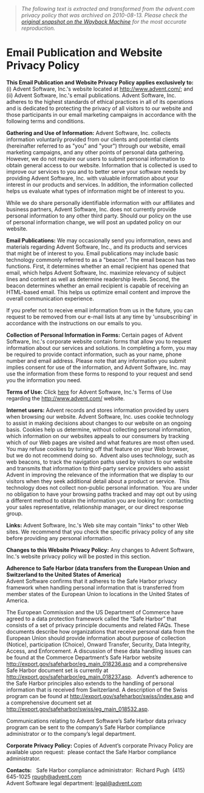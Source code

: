 > *The following text is extracted and transformed from the advent.com privacy policy that was archived on 2010-08-13. Please check the [original snapshot on the Wayback Machine](https://web.archive.org/web/20100813093136id_/http%3A//www.advent.com/about/website_policy) for the most accurate reproduction.*

# Email Publication and Website Privacy Policy

**This Email Publication and Website Privacy Policy applies exclusively to:** (i) Advent Software, Inc.'s website located at <http://www.advent.com/>; and (ii) Advent Software, Inc.'s email publications. Advent Software, Inc. adheres to the highest standards of ethical practices in all of its operations and is dedicated to protecting the privacy of all visitors to our website and those participants in our email marketing campaigns in accordance with the following terms and conditions.

**Gathering and Use of Information:** Advent Software, Inc. collects information voluntarily provided from our clients and potential clients (hereinafter referred to as "you" and "your") through our website, email marketing campaigns, and any other points of personal data gathering. However, we do not require our users to submit personal information to obtain general access to our website. Information that is collected is used to improve our services to you and to better serve your software needs by providing Advent Software, Inc. with valuable information about your interest in our products and services. In addition, the information collected helps us evaluate what types of information might be of interest to you.

While we do share personally identifiable information with our affiliates and business partners, Advent Software, Inc. does not currently provide personal information to any other third party. Should our policy on the use of personal information change, we will post an updated policy on our website.

**Email Publications:** We may occasionally send you information, news and materials regarding Advent Software, Inc., and its products and services that might be of interest to you. Email publications may include basic technology commonly referred to as a "beacon". The email beacon has two functions. First, it determines whether an email recipient has opened that email, which helps Advent Software, Inc. maximize relevancy of subject lines and content as well as determine readership levels. Second, the beacon determines whether an email recipient is capable of receiving an HTML-based email. This helps us optimize email content and improve the overall communication experience.

If you prefer not to receive email information from us in the future, you can request to be removed from our e-mail lists at any time by 'unsubscribing' in accordance with the instructions on our emails to you.

**Collection of Personal Information in Forms:** Certain pages of Advent Software, Inc.'s corporate website contain forms that allow you to request information about our services and solutions. In completing a form, you may be required to provide contact information, such as your name, phone number and email address. Please note that any information you submit implies consent for use of the information, and Advent Software, Inc. may use the information from these forms to respond to your request and send you the information you need.

**Terms of Use:** Click [here](https://web.archive.org/about/terms_of_use) for Advent Software, Inc.'s Terms of Use regarding the <http://www.advent.com/> website.

**Internet users:** Advent records and stores information provided by users when browsing our website. Advent Software, Inc. uses cookie technology to assist in making decisions about changes to our website on an ongoing basis. Cookies help us determine, without collecting personal information, which information on our websites appeals to our consumers by tracking which of our Web pages are visited and what features are most often used. You may refuse cookies by turning off that feature on your Web browser, but we do not recommend doing so.  Advent also uses technology, such as web beacons, to track the navigation paths used by visitors to our website and transmits that information to third-party service providers who assist Advent in improving the relevance of the information that we display to our visitors when they seek additional detail about a product or service.  This technology does not collect non-public personal information.  You are under no obligation to have your browsing paths tracked and may opt out by using a different method to obtain the information you are looking for: contacting your sales representative, relationship manager, or our direct response group.

**Links:** Advent Software, Inc.'s Web site may contain "links" to other Web sites. We recommend that you check the specific privacy policy of any site before providing any personal information.

**Changes to this Website Privacy Policy:** Any changes to Advent Software, Inc.'s website privacy policy will be posted in this section.

 **Adherence to Safe Harbor (data transfers from the European Union and Switzerland to the United States of America)**  
Advent Software confirms that it adheres to the Safe Harbor privacy framework when handling personal information that is transferred from member states of the European Union to locations in the United States of America.

The European Commission and the US Department of Commerce have agreed to a data protection framework called the “Safe Harbor” that consists of a set of privacy principle documents and related FAQs. These documents describe how organizations that receive personal data from the European Union should provide information about purpose of collection (Notice), participation (Choice), Onward Transfer, Security, Data Integrity, Access, and Enforcement. A discussion of these data handling issues can be found at the Commerce Department’s Safe Harbor website <http://export.gov/safeharbor/eg_main_018236.asp> and a comprehensive Safe Harbor document set is currently at <http://export.gov/safeharbor/eg_main_018237.asp>.   Advent’s adherence to the Safe Harbor principles also extends to the handling of personal information that is received from Switzerland. A description of the Swiss program can be found at <http://export.gov/safeharbor/swiss/index.asp> and a comprehensive document set at <http://export.gov/safeharbor/swiss/eg_main_018532.asp>.

Communications relating to Advent Software’s Safe Harbor data privacy program can be sent to the company’s Safe Harbor compliance administrator or to the company’s legal department.

 **Corporate Privacy Policy:** Copies of Advent’s corporate Privacy Policy are available upon request:  please contact the Safe Harbor compliance administrator.

 **Contacts:**   Safe Harbor compliance administrator:  Richard Pugh  (415) 645-1025 [rpugh@advent.com](mailto:rpugh@advent.com)   
Advent Software legal department: [legal@advent.com](mailto:legal@advent.com)
